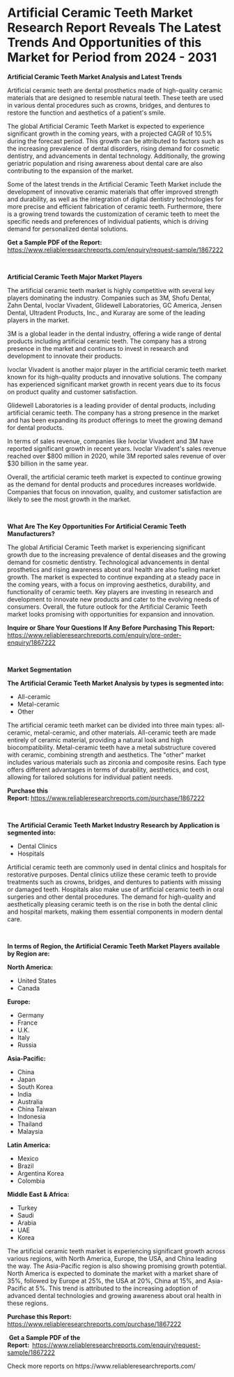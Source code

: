 <p><h1>Artificial Ceramic Teeth Market Research Report Reveals The Latest Trends And Opportunities of this Market for Period from 2024 - 2031</h1></p><p><strong>Artificial Ceramic Teeth Market Analysis and Latest Trends</strong></p>
<p><p>Artificial ceramic teeth are dental prosthetics made of high-quality ceramic materials that are designed to resemble natural teeth. These teeth are used in various dental procedures such as crowns, bridges, and dentures to restore the function and aesthetics of a patient's smile.</p><p>The global Artificial Ceramic Teeth Market is expected to experience significant growth in the coming years, with a projected CAGR of 10.5% during the forecast period. This growth can be attributed to factors such as the increasing prevalence of dental disorders, rising demand for cosmetic dentistry, and advancements in dental technology. Additionally, the growing geriatric population and rising awareness about dental care are also contributing to the expansion of the market.</p><p>Some of the latest trends in the Artificial Ceramic Teeth Market include the development of innovative ceramic materials that offer improved strength and durability, as well as the integration of digital dentistry technologies for more precise and efficient fabrication of ceramic teeth. Furthermore, there is a growing trend towards the customization of ceramic teeth to meet the specific needs and preferences of individual patients, which is driving demand for personalized dental solutions.</p></p>
<p><strong>Get a Sample PDF of the Report:&nbsp;</strong> <a href="https://www.reliableresearchreports.com/enquiry/request-sample/1867222">https://www.reliableresearchreports.com/enquiry/request-sample/1867222</a></p>
<p>&nbsp;</p>
<p><strong>Artificial Ceramic Teeth Major Market Players</strong></p>
<p><p>The artificial ceramic teeth market is highly competitive with several key players dominating the industry. Companies such as 3M, Shofu Dental, Zahn Dental, Ivoclar Vivadent, Glidewell Laboratories, GC America, Jensen Dental, Ultradent Products, Inc., and Kuraray are some of the leading players in the market.</p><p>3M is a global leader in the dental industry, offering a wide range of dental products including artificial ceramic teeth. The company has a strong presence in the market and continues to invest in research and development to innovate their products.</p><p>Ivoclar Vivadent is another major player in the artificial ceramic teeth market known for its high-quality products and innovative solutions. The company has experienced significant market growth in recent years due to its focus on product quality and customer satisfaction.</p><p>Glidewell Laboratories is a leading provider of dental products, including artificial ceramic teeth. The company has a strong presence in the market and has been expanding its product offerings to meet the growing demand for dental products.</p><p>In terms of sales revenue, companies like Ivoclar Vivadent and 3M have reported significant growth in recent years. Ivoclar Vivadent's sales revenue reached over $800 million in 2020, while 3M reported sales revenue of over $30 billion in the same year.</p><p>Overall, the artificial ceramic teeth market is expected to continue growing as the demand for dental products and procedures increases worldwide. Companies that focus on innovation, quality, and customer satisfaction are likely to see the most growth in the market.</p></p>
<p>&nbsp;</p>
<p><strong>What Are The Key Opportunities For Artificial Ceramic Teeth Manufacturers?</strong></p>
<p><p>The global Artificial Ceramic Teeth market is experiencing significant growth due to the increasing prevalence of dental diseases and the growing demand for cosmetic dentistry. Technological advancements in dental prosthetics and rising awareness about oral health are also fueling market growth. The market is expected to continue expanding at a steady pace in the coming years, with a focus on improving aesthetics, durability, and functionality of ceramic teeth. Key players are investing in research and development to innovate new products and cater to the evolving needs of consumers. Overall, the future outlook for the Artificial Ceramic Teeth market looks promising with opportunities for expansion and innovation.</p></p>
<p><strong>Inquire or Share Your Questions If Any Before Purchasing This Report:</strong> <a href="https://www.reliableresearchreports.com/enquiry/pre-order-enquiry/1867222">https://www.reliableresearchreports.com/enquiry/pre-order-enquiry/1867222</a></p>
<p>&nbsp;</p>
<p><strong>Market Segmentation</strong></p>
<p><strong>The Artificial Ceramic Teeth Market Analysis by types is segmented into:</strong></p>
<p><ul><li>All-ceramic</li><li>Metal-ceramic</li><li>Other</li></ul></p>
<p><p>The artificial ceramic teeth market can be divided into three main types: all-ceramic, metal-ceramic, and other materials. All-ceramic teeth are made entirely of ceramic material, providing a natural look and high biocompatibility. Metal-ceramic teeth have a metal substructure covered with ceramic, combining strength and aesthetics. The "other" market includes various materials such as zirconia and composite resins. Each type offers different advantages in terms of durability, aesthetics, and cost, allowing for tailored solutions for individual patient needs.</p></p>
<p><strong>Purchase this Report:&nbsp;</strong><a href="https://www.reliableresearchreports.com/purchase/1867222">https://www.reliableresearchreports.com/purchase/1867222</a></p>
<p>&nbsp;</p>
<p><strong>The Artificial Ceramic Teeth Market Industry Research by Application is segmented into:</strong></p>
<p><ul><li>Dental Clinics</li><li>Hospitals</li></ul></p>
<p><p>Artificial ceramic teeth are commonly used in dental clinics and hospitals for restorative purposes. Dental clinics utilize these ceramic teeth to provide treatments such as crowns, bridges, and dentures to patients with missing or damaged teeth. Hospitals also make use of artificial ceramic teeth in oral surgeries and other dental procedures. The demand for high-quality and aesthetically pleasing ceramic teeth is on the rise in both the dental clinic and hospital markets, making them essential components in modern dental care.</p></p>
<p>&nbsp;</p>
<p><strong>In terms of Region, the Artificial Ceramic Teeth Market Players available by Region are:</strong></p>
<p>
    <p> <strong> North America: </strong>
        <ul>
            <li>United States</li>
            <li>Canada</li>
        </ul>
        </p> 
    <p> <strong> Europe: </strong>
        <ul>
            <li>Germany</li>
            <li>France</li>
            <li>U.K.</li>
            <li>Italy</li>
            <li>Russia</li>
        </ul>
        </p> 
    <p> <strong> Asia-Pacific: </strong>
        <ul>
            <li>China</li>
            <li>Japan</li>
            <li>South Korea</li>
            <li>India</li>
            <li>Australia</li>
            <li>China Taiwan</li>
            <li>Indonesia</li>
            <li>Thailand</li>
            <li>Malaysia</li>
        </ul>
        </p> 
    <p> <strong> Latin America: </strong>
        <ul>
            <li>Mexico</li>
            <li>Brazil</li>
            <li>Argentina Korea</li>
            <li>Colombia</li>
        </ul>
        </p> 
    <p> <strong> Middle East & Africa: </strong>
        <ul>
            <li>Turkey</li>
            <li>Saudi</li>
            <li>Arabia</li>
            <li>UAE</li>
            <li>Korea</li>
        </ul>
    </p>
    </p>
<p><p>The artificial ceramic teeth market is experiencing significant growth across various regions, with North America, Europe, the USA, and China leading the way. The Asia-Pacific region is also showing promising growth potential. North America is expected to dominate the market with a market share of 35%, followed by Europe at 25%, the USA at 20%, China at 15%, and Asia-Pacific at 5%. This trend is attributed to the increasing adoption of advanced dental technologies and growing awareness about oral health in these regions.</p></p>
<p><strong>Purchase this Report: </strong><a href="https://www.reliableresearchreports.com/purchase/1867222">https://www.reliableresearchreports.com/purchase/1867222</a></p>
<p>&nbsp;<strong>Get a Sample PDF of the Report:&nbsp;&nbsp;</strong><a href="https://www.reliableresearchreports.com/enquiry/request-sample/1867222">https://www.reliableresearchreports.com/enquiry/request-sample/1867222</a></p>
<p><strong></strong></p>
<p>Check more reports on https://www.reliableresearchreports.com/</p>